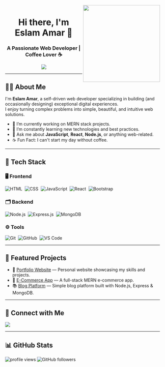<img width="250" align="right" src="https://c.tenor.com/_DOBjnGspYAAAAAM/code-coding.gif">

<h1 align="center">Hi there, I'm Eslam Amar 👋</h1>
<h3 align="center">A Passionate Web Developer | Coffee Lover ☕</h3>

<p align="center">
  <a href="https://github.com/DenverCoder1/readme-typing-svg">
    <img src="https://readme-typing-svg.herokuapp.com/?lines=Full-Stack%20Web%20Developer;MERN%20Stack%20Enthusiast;Always%20learning%20new%20things&font=Fira%20Code&center=true&width=440&height=45&color=f75c7e&vCenter=true&size=22">
  </a>
</p>

---

## 👨‍💻 About Me

I'm **Eslam Amar**, a self-driven web developer specializing in building (and occasionally designing) exceptional digital experiences.  
I enjoy turning complex problems into simple, beautiful, and intuitive web solutions.

- 🔭 I’m currently working on MERN stack projects.
- 🌱 I’m constantly learning new technologies and best practices.
- 💬 Ask me about **JavaScript**, **React**, **Node.js**, or anything web-related.
- ☕ Fun Fact: I can't start my day without coffee.

---

## 🧰 Tech Stack

### 🖥️ Frontend
![HTML](https://img.shields.io/badge/-HTML-05122A?style=flat&logo=HTML5)&nbsp;
![CSS](https://img.shields.io/badge/-CSS-05122A?style=flat&logo=CSS3&logoColor=1572B6)&nbsp;
![JavaScript](https://img.shields.io/badge/-JavaScript-05122A?style=flat&logo=javascript)&nbsp;
![React](https://img.shields.io/badge/-React-05122A?style=flat&logo=react)&nbsp;
![Bootstrap](https://img.shields.io/badge/-Bootstrap-05122A?style=flat&logo=bootstrap&logoColor=563D7C)&nbsp;

### 🗂️ Backend
![Node.js](https://img.shields.io/badge/-Node.js-05122A?style=flat&logo=node.js)&nbsp;
![Express.js](https://img.shields.io/badge/-Express.js-05122A?style=flat&logo=express)&nbsp;
![MongoDB](https://img.shields.io/badge/-MongoDB-05122A?style=flat&logo=MongoDB)&nbsp;

### ⚙️ Tools
![Git](https://img.shields.io/badge/-Git-05122A?style=flat&logo=git)&nbsp;
![GitHub](https://img.shields.io/badge/-GitHub-05122A?style=flat&logo=github)&nbsp;
![VS Code](https://img.shields.io/badge/-VS%20Code-05122A?style=flat&logo=visual-studio-code&logoColor=007ACC)

---

## 📌 Featured Projects

- 🔗 [Portfolio Website](https://your-portfolio-link.com) — Personal website showcasing my skills and projects.
- 🛒 [E-Commerce App](https://github.com/EslamAmaar/ecommerce-app) — A full-stack MERN e-commerce app.
- 📚 [Blog Platform](https://github.com/EslamAmaar/blog-platform) — Simple blog platform built with Node.js, Express & MongoDB.

---

## 🔗 Connect with Me

<a href="https://linkedin.com/in/eslam-amar" target="_blank">
  <img src="https://img.shields.io/badge/-Eslam%20Amar-0077B5?style=for-the-badge&logo=Linkedin&logoColor=white"/>
</a>

---

## 📊 GitHub Stats

<!-- Temporarily disabled due to lack of public repositories with code -->
<!-- Uncomment this section when active repos are added -->

<!--
<img align="left" src="https://github-readme-stats.vercel.app/api/top-langs?username=EslamAmaar&show_icons=true&locale=en&layout=compact&theme=radical" alt="most used languages" />
-->

<p align="left">
  <img src="https://komarev.com/ghpvc/?username=EslamAmaar&style=for-the-badge" alt="profile views">
  <img src="https://img.shields.io/github/followers/EslamAmaar?style=social" alt="GitHub followers">
</p>

